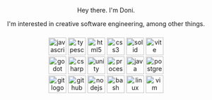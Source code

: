 <div align="center">
  <p>Hey there. I'm Doni.</p>
  <p>I'm interested in creative software engineering, among other things.</p>
</div>

###

<div align="center">
  <img src="https://skillicons.dev/icons?i=js" height="40" alt="javascript logo"  />
  <img src="https://skillicons.dev/icons?i=ts" height="40" alt="typescript logo"  />
  <img src="https://skillicons.dev/icons?i=html" height="40" alt="html5 logo"  />
  <img src="https://skillicons.dev/icons?i=css" height="40" alt="css3 logo"  />
  <img src="https://skillicons.dev/icons?i=solidjs" height="40" alt="solid logo"  />
  <img src="https://skillicons.dev/icons?i=vite" height="40" alt="vite logo"  />
</div>

<div align="center">
  <img src="https://skillicons.dev/icons?i=godot" height="40" alt="godot logo"  />
  <img src="https://skillicons.dev/icons?i=cs" height="40" alt="csharp logo"  />
  <img src="https://skillicons.dev/icons?i=unity" height="40" alt="unity logo"  />
  <img src="https://skillicons.dev/icons?i=processing" height="40" alt="processing logo"  />
  <img src="https://skillicons.dev/icons?i=java" height="40" alt="java logo"  />
  <img src="https://skillicons.dev/icons?i=postgres" height="40" alt="postgresql logo"  />
</div>

<div align="center">
  <img src="https://skillicons.dev/icons?i=git" height="40" alt="git logo"  />
  <img src="https://skillicons.dev/icons?i=github" height="40" alt="github logo"  />
  <img src="https://skillicons.dev/icons?i=nodejs" height="40" alt="nodejs logo"  />
  <img src="https://skillicons.dev/icons?i=bash" height="40" alt="bash logo"  />
  <img src="https://skillicons.dev/icons?i=arch" height="40" alt="linux logo"  />
  <img src="https://skillicons.dev/icons?i=vim" height="40" alt="vim logo"  />
</div>
